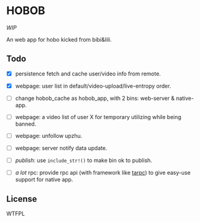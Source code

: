 # HOBOB

*WIP*

An web app for hobo kicked from bibi&lili.

## Todo

- [x] persistence fetch and cache user/video info from remote.
- [x] webpage: user list in default/video-upload/live-entropy order.
- [ ] change hobob\_cache as hobob\_app, with 2 bins: web-server & native-app.
- [ ] webpage: a video list of user X for temporary utilizing while being banned.
- [ ] webpage: unfollow upzhu.
- [ ] webpage: server notify data update.
- [ ] *publish*: use `include_str!()` to make bin ok to publish.
- [ ] *a lot* rpc: provide rpc api (with framework like [tarpc](https://github.com/google/tarpc)) to give easy-use support for native app.


## License

<a href="http://www.wtfpl.net/"><img
       src="http://www.wtfpl.net/wp-content/uploads/2012/12/wtfpl-badge-4.png"
       width="80" height="15" alt="WTFPL" /></a>

